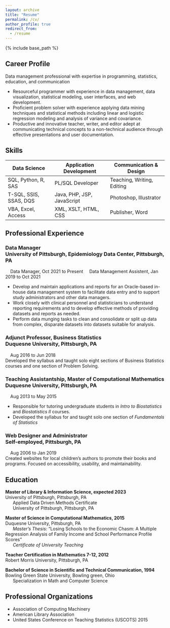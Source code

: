 ```yaml
---
layout: archive
title: "Resume"
permalink: /cv/
author_profile: true
redirect_from:
  - /resume
---
```


{% include base_path %}

## Career Profile

Data management professional with expertise in programming, statistics, education, and communication

* Resourceful programmer with experience in data management, data visualization, statistical modeling, user interfaces, and web development.
* Proficient problem solver with experience applying data mining techniques and statistical methods including linear and logistic regression modeling and analysis of variance and covariance.
* Productive and innovative teacher, writer, and editor adept at communicating technical concepts to a non-technical audience through effective presentations and user documentation.

## Skills

| Data Science          	| Application Development    	| Communication & Design     	|
|----------------------	  |----------------------------	|----------------------------	|
| SQL, Python, R, SAS     | PL/SQL Developer    	      | Teaching, Writing, Editing 	|
| T-SQL, SSIS, SSAS, DQS 	| Java, PHP, JSP, JavaScript 	| Photoshop, Illustrator     	|
| VBA, Excel, Access   	  | XML, XSLT, HTML, CSS        | Publisher, Word            	|

## Professional Experience

### Data Manager<br/>University of Pittsburgh, Epidemiology Data Center, Pittsburgh, PA<br/>	
&nbsp; &nbsp; Data Manager, Oct 2021 to Present
&nbsp; &nbsp; Data Management Assistent, Jan 2019 to Oct 2021<br/>
*	Develop and maintain applications and reports for an Oracle-based in-house data management system to facilitate data entry and to support study administrators and other data managers.
*	Work closely with clinical personnel and statisticians to understand reporting requirements and to develop effective methods of providing datasets and reports as needed.
*	Perform data munging tasks to clean and consolidate or split up data from complex, disparate datasets into datasets suitable for analysis.

### Adjunct Professor, Business Statistics<br/>Duquesne University, Pittsburgh, PA			
&nbsp; &nbsp; Aug 2016 to Jun 2018<br/>
Developed the syllabus and taught solo eight sections of Business Statistics courses and one section of Problem Solving.

### Teaching Assistantship, Master of Computational Mathematics<br/>Duquesne University, Pittsburgh, PA			
&nbsp; &nbsp; Aug 2013 to May 2015
* Responsible for tutoring undergraduate students in *Intro to Biostatistics* and *Biostatistics II* courses.
* Developed the syllabus for and taught solo one section of *Fundamentals of Statistics*

### Web Designer and Administrator<br/>Self-employed, Pittsburgh, PA					
&nbsp; &nbsp; Aug 2006 to Jan 2019<br/>
Created websites for local children’s authors to promote their books and programs. Focused on accessibility, usability, and maintainability.

## Education

<strong>Master of Library & Information Science, expected 2023</strong><br/>
University of Pittsburgh, Pittsburgh, PA<br/>
&nbsp;&nbsp;&nbsp;&nbsp;&nbsp;&nbsp;Applied Data Driven Methods Certificate<br/>
&nbsp;&nbsp;&nbsp;&nbsp;&nbsp;&nbsp;University of Pittsburgh, Pittsburgh, PA
  
<strong>Master of Science in Computational Mathematics, 2015</strong><br/>
Duquesne University, Pittsburgh, PA<br />
&nbsp;&nbsp;&nbsp;&nbsp;&nbsp;&nbsp;*Master’s Thesis:* “Losing Schools to the Economic Chasm: A Multiple Regression Analysis of Family Income and School Performance Profile Scores”<br />
&nbsp;&nbsp;&nbsp;&nbsp;&nbsp;&nbsp;*Certificate of University Teaching*

<strong>Teacher Certification in Mathematics 7-12, 2012</strong><br/>
Robert Morris University, Pittsburgh, PA
  
<strong>Bachelor of Science in Scientific and Technical Communication, 1994</strong><br/>
Bowling Green State University, Bowling green, Ohio<br/>
&nbsp;&nbsp;&nbsp;&nbsp;&nbsp;&nbsp;Specialization in Math and Computer Science<br/>

## Professional Organizations

* Association of Computing Machinery
* American Library Association
* United States Conference on Teaching Statistics (USCOTS) 2015